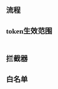 <span  style="font-family: Simsun,serif; font-size: 17px; ">

### 流程

### token生效范围

~~~

~~~

### 拦截器

### 白名单

~~~

~~~

</span>